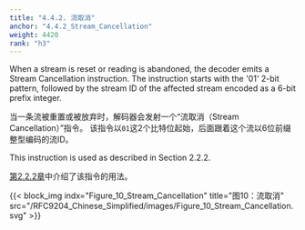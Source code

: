 ```yaml
---
title: "4.4.2. 流取消"
anchor: "4.4.2_Stream_Cancellation"
weight: 4420
rank: "h3"
---
```


When a stream is reset or reading is abandoned, the decoder emits a Stream Cancellation instruction. The instruction starts with the '01' 2-bit pattern, followed by the stream ID of the affected stream encoded as a 6-bit prefix integer.

当一条流被重置或被放弃时，解码器会发射一个“流取消（Stream Cancellation）”指令。
该指令以`01`这2个比特位起始，后面跟着这个流以6位前缀整型编码的流ID。

This instruction is used as described in Section 2.2.2.

[第2.2.2章](#2.2.2_State_Synchronization)中介绍了该指令的用法。

{{< block_img
indx="Figure_10_Stream_Cancellation"
title="图10：流取消"
src="/RFC9204_Chinese_Simplified/images/Figure_10_Stream_Cancellation.svg" >}}
